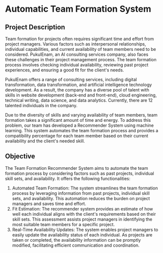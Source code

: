 # Automatic Team Formation System

## Project Description

Team formation for projects often requires significant time and effort from project managers. Various factors such as interpersonal relationships, individual capabilities, and current availability of team members need to be considered. PukulEnam, an AI consulting services company, also faces these challenges in their project management process. The team formation process involves checking individual availability, reviewing past project experiences, and ensuring a good fit for the client's needs.

PukulEnam offers a range of consulting services, including digital transformation, data transformation, and artificial intelligence technology development. As a result, the company has a diverse pool of talent with skills in website development (back-end and front-end), cloud engineering, technical writing, data science, and data analytics. Currently, there are 12 talented individuals in the company.

Due to the diversity of skills and varying availability of team members, team formation takes a significant amount of time and energy. To address this problem, our team has developed a Recommender System using machine learning. This system automates the team formation process and provides a compatibility percentage for each team member based on their current availability and the client's needed skill.


## Objective

The Team Formation Recommender System aims to automate the team formation process by considering factors such as past projects, individual skill sets, and availability. It offers the following functionalities:

1. Automated Team Formation: The system streamlines the team formation process by leveraging information from past projects, individual skill sets, and availability. This automation reduces the burden on project managers and saves time and effort.
2. Fit Estimation: The recommender system provides an estimate of how well each individual aligns with the client's requirements based on their skill sets. This assessment assists project managers in identifying the most suitable team members for a specific project.
3. Real-Time Availability Updates: The system enables project managers to easily update the availability status of each individual. As projects are taken or completed, the availability information can be promptly modified, facilitating efficient communication and coordination.
